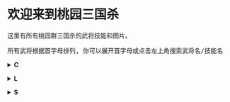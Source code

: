 # 欢迎来到桃园三国杀

这里有所有桃园群三国杀的武将技能和图片。

<pre>所有武将根据首字母排列, 你可以展开首字母或点击左上角搜索武将名/技能名</pre>


<details>
<summary><strong>C</strong></summary>

[曹操](pages/曹操.md)

</details>

<p></p>
<p></p>

<details>
<summary><strong>L</strong></summary>

[刘备](pages/刘备.md)

</details>

<p></p>
<p></p>

<details>
<summary><strong>S</strong></summary>

[孙权](pages/孙权.md)

</details>
